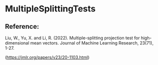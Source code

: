 # MultipleSplittingTests

## Reference: 
Liu, W., Yu, X. and Li, R. (2022). Multiple-splitting projection test for high-dimensional mean vectors. Journal of Machine Learning Research, 23(71), 1-27. 

(https://jmlr.org/papers/v23/20-1103.html)
